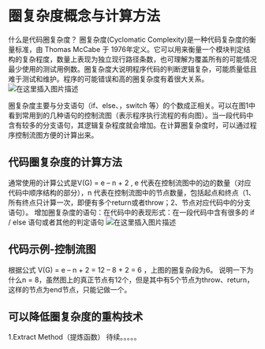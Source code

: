 # 圈复杂度概念与计算方法
什么是代码圈复杂度？
圈复杂度(Cyclomatic Complexity)是一种代码复杂度的衡量标准，由 Thomas McCabe 于 1976年定义。它可以用来衡量一个模块判定结构的复杂程度，数量上表现为独立现行路径条数，也可理解为覆盖所有的可能情况最少使用的测试用例数。圈复杂度大说明程序代码的判断逻辑复杂，可能质量低且难于测试和维护。程序的可能错误和高的圈复杂度有着很大关系。
![在这里插入图片描述](https://img-blog.csdnimg.cn/0de9f476d8cf47829fb44ce1244ede0e.png)

圈复杂度主要与分支语句（if、else、，switch 等）的个数成正相关。可以在图1中看到常用到的几种语句的控制流图（表示程序执行流程的有向图）。当一段代码中含有较多的分支语句，其逻辑复杂程度就会增加。在计算圈复杂度时，可以通过程序控制流图方便的计算出来。
## 代码圈复杂度的计算方法
通常使用的计算公式是V(G) = e – n + 2 , e 代表在控制流图中的边的数量（对应代码中顺序结构的部分），n 代表在控制流图中的节点数量，包括起点和终点（1、所有终点只计算一次，即便有多个return或者throw；2、节点对应代码中的分支语句）。
增加圈复杂度的语句：在代码中的表现形式：在一段代码中含有很多的 if / else 语句或者其他的判定语句
![在这里插入图片描述](https://img-blog.csdnimg.cn/d4297a611ec943acbea8a923be1f5de5.png)


## 代码示例-控制流图
根据公式 V(G) = e – n + 2 = 12 – 8 + 2 = 6 ，上图的圈复杂段为6。
说明一下为什么n = 8，虽然图上的真正节点有12个，但是其中有5个节点为throw、return，这样的节点为end节点，只能记做一个。
## 可以降低圈复杂度的重构技术
1.Extract Method（提炼函数）
待续。。。。。







